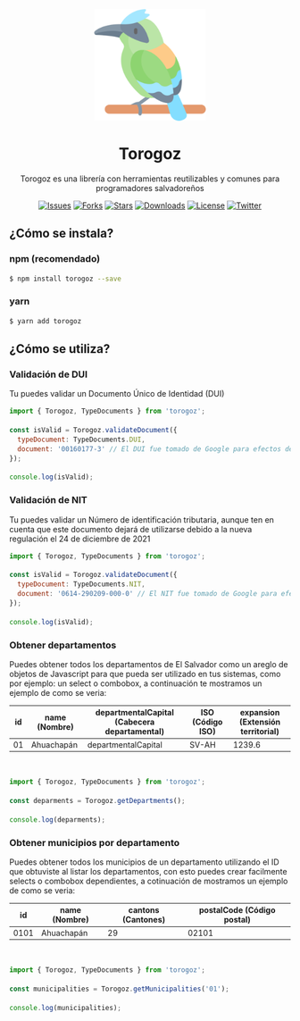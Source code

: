 <div align="center">
    <img src="./.github/torogoz.png" width="200px">
  <h1>Torogoz</h1>
</div>
<p align="center">
  Torogoz es una librería con herramientas reutilizables y comunes para programadores salvadoreños
</p>
<p align="center">
   <a href=""><img src="https://img.shields.io/github/issues/gerardofloresdev/Torogoz" alt="Issues"></a>
   <a href=""><img src="https://img.shields.io/github/forks/gerardofloresdev/Torogoz" alt="Forks"></a>
   <a href=""><img src="https://img.shields.io/github/stars/gerardofloresdev/Torogoz" alt="Stars"></a>
    <a href=""><img src="https://img.shields.io/npm/dm/Torogoz?style=flat-square" alt="Downloads"></a>
   <a href=""><img src="https://img.shields.io/github/license/gerardofloresdev/Torogoz" alt="License"></a>
   <a href=""><img src="https://img.shields.io/twitter/url?url=https%3A%2F%2Fgithub.com%2Fgerardofloresdev%2FTorogoz.git" alt="Twitter"></a>
</p>

## ¿Cómo se instala?

### npm (recomendado)

```bash
$ npm install torogoz --save
```

### yarn

```bash
$ yarn add torogoz
```

## ¿Cómo se utiliza?

### Validación de DUI

Tu puedes validar un Documento Único de Identidad (DUI)

```js
import { Torogoz, TypeDocuments } from 'torogoz';

const isValid = Torogoz.validateDocument({
  typeDocument: TypeDocuments.DUI,
  document: '00160177-3' // El DUI fue tomado de Google para efectos de prueba
});

console.log(isValid);
```

### Validación de NIT

Tu puedes validar un Número de identificación tributaria, aunque ten en cuenta que este documento dejará de utilizarse debido a la nueva regulación el 24 de diciembre de 2021

```js
import { Torogoz, TypeDocuments } from 'torogoz';

const isValid = Torogoz.validateDocument({
  typeDocument: TypeDocuments.NIT,
  document: '0614-290209-000-0' // El NIT fue tomado de Google para efectos de prueba
});

console.log(isValid);
```

### Obtener departamentos

Puedes obtener todos los departamentos de El Salvador como un areglo de objetos de Javascript para que pueda ser utilizado en tus sistemas, como por ejemplo: un select o combobox, a continuación te mostramos un ejemplo de como se veria:

| id | name (Nombre) | departmentalCapital (Cabecera departamental) | ISO (Código ISO) | expansion (Extensión territorial) |
|----|---------------|----------------------------------------------|------------------|-----------------------------------|
| 01 | Ahuachapán    | departmentalCapital                          | SV-AH            | 1239.6                            |

<br>

```js
import { Torogoz, TypeDocuments } from 'torogoz';

const deparments = Torogoz.getDepartments();

console.log(deparments);
```

### Obtener municipios por departamento

Puedes obtener todos los municipios de un departamento utilizando el ID que obtuviste al listar los departamentos, con esto puedes crear facilmente selects o combobox dependientes, a cotinuación de mostramos un ejemplo de como se veria:

| id   | name (Nombre) | cantons (Cantones) | postalCode (Código postal) |
|------|---------------|--------------------|----------------------------|
| 0101 | Ahuachapán    | 29                 | 02101                      |

<br>

```js
import { Torogoz, TypeDocuments } from 'torogoz';

const municipalities = Torogoz.getMunicipalities('01');

console.log(municipalities);
```